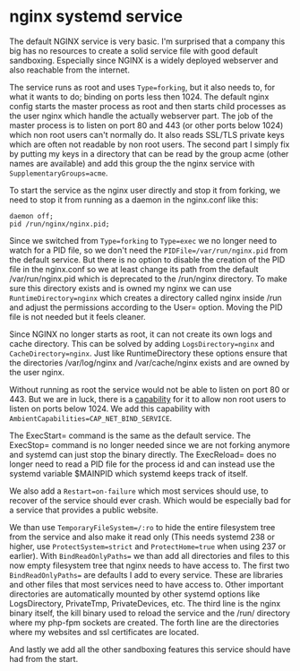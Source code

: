 # nginx systemd service

The default NGINX service is very basic. I'm surprised that a company this big has no resources to create a solid service file with good default sandboxing. Especially since NGINX is a widely deployed webserver and also reachable from the internet.

The service runs as root and uses `Type=forking`, but it also needs to, for what it wants to do; binding on ports less then 1024. The default nginx config starts the master process as root and then starts child processes as the user nginx which handle the actually webserver part. The job of the master process is to listen on port 80 and 443 (or other ports below 1024) which non root users can't normally do. It also reads SSL/TLS private keys which are often not readable by non root users. The second part I simply fix by putting my keys in a directory that can be read by the group acme (other names are available) and add this group the the nginx service with `SupplementaryGroups=acme`.

To start the service as the nginx user directly and stop it from forking, we need to stop it from running as a daemon in the nginx.conf like this:

```
daemon off;
pid /run/nginx/nginx.pid;
```

Since we switched from `Type=forking` to `Type=exec` we no longer need to watch for a PID file, so we don't need the `PIDFile=/var/run/nginx.pid` from the default service. But there is no option to disable the creation of the PID file in the nginx.conf so we at least change its path from the default /var/run/nginx.pid which is deprecated to the /run/nginx directory. To make sure this directory exists and is owned my nginx we can use `RuntimeDirectory=nginx` which creates a directory called nginx inside /run and adjust the permissions according to the User= option. Moving the PID file is not needed but it feels cleaner.

Since NGINX no longer starts as root, it can not create its own logs and cache directory. This can be solved by adding `LogsDirectory=nginx` and `CacheDirectory=nginx`. Just like RuntimeDirectory these options ensure that the directories /var/log/nginx and /var/cache/nginx exists and are owned by the user nginx.

Without running as root the service would not be able to listen on port 80 or 443. But we are in luck, there is a [capability](https://man7.org/linux/man-pages/man7/capabilities.7.html) for it to allow non root users to listen on ports below 1024. We add this capability with `AmbientCapabilities=CAP_NET_BIND_SERVICE`.

The ExecStart= command is the same as the default service. The ExecStop= command is no longer needed since we are not forking anymore and systemd can just stop the binary directly. The ExecReload= does no longer need to read a PID file for the process id and can instead use the systemd variable $MAINPID which systemd keeps track of itself.

We also add a `Restart=on-failure` which most services should use, to recover of the service should ever crash. Which would be especially bad for a service that provides a public website.

We than use `TemporaryFileSystem=/:ro` to hide the entire filesystem tree from the service and also make it read only (This needs systemd 238 or higher, use `ProtectSystem=strict` and `ProtectHome=true` when using 237 or earlier). With `BindReadOnlyPaths=` we than add all directories and files to this now empty filesystem tree that nginx needs to have access to. The first two `BindReadOnlyPaths=` are defaults I add to every service. These are libraries and other files that most services need to have access to. Other important directories are automatically mounted by other systemd options like LogsDirectory, PrivateTmp, PrivateDevices, etc. The third line is the nginx binary itself, the kill binary used to reload the service and the /run/ directory where my php-fpm sockets are created. The forth line are the directories where my websites and ssl certificates are located.

And lastly we add all the other sandboxing features this service should have had from the start.
